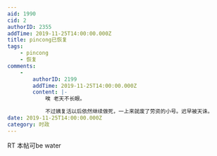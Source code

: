 ```yaml
---
aid: 1990
cid: 2
authorID: 2355
addTime: 2019-11-25T14:00:00.000Z
title: pincong已恢复
tags:
    - pincong
    - 恢复
comments:
    -
        authorID: 2199
        addTime: 2019-11-25T14:00:00.000Z
        content: |-
            唉 老天不长眼。

            不过姨复活以后依然继续做死，一上来就废了劳资的小号。迟早被天诛。
date: 2019-11-25T14:00:00.000Z
category: 时政
---
```


RT 本帖可be water
